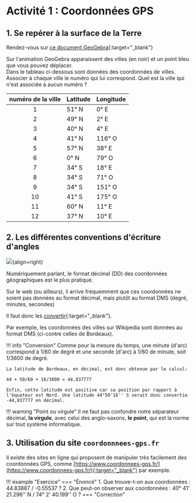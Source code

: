 # Activité 1 : Coordonnées GPS


## 1. Se repérer à la surface de la Terre

Rendez-vous sur [ce document GeoGebra](https://www.geogebra.org/m/rxx7psvs){:target="_blank"}


Sur l'animation GeoGebra apparaissent des villes (en noir) et un point bleu que vous pouvez déplacer.  
Dans le tableau ci-dessous sont données des coordonnées de villes.  
Associer à chaque ville le numéro qui lui correspond. 
Quel est la ville qui n'est associée à aucun numéro ?

| numéro de la ville | Latitude | Longitude |
|:---:|---|---|
| 1 | 51° N | 0° E|
| 2 | 49° N | 2° E|
| 3 | 40° N | 4° E|
| 4 | 41° N | 116° O|
| 5 | 57° N | 38° E|
| 6 | 0° N | 79° O|
| 7 | 34° S | 18° E|
| 8 | 34° S | 71° O|
| 9 | 34° S | 151° O|
| 10 | 41° S | 175° O|
| 11 | 60° N | 11° E|
| 12 | 37° N | 10° E|





## 2. Les différentes conventions d'écriture d'angles


![](data/bordeaux.png){align=right}

Numériquement parlant, le format décimal (DD) des coordonnées géographiques est le plus pratique.

Sur le web (ou ailleurs), il arrive fréquemment que ces coordonnées ne soient pas données au format décimal, mais plutôt au format DMS (degré, minutes, secondes)

Il faut donc les [convertir](https://fr.wikipedia.org/wiki/Syst%C3%A8me_sexag%C3%A9simal#Conversion_de_minutes_et_secondes_en_fraction_d%C3%A9cimale_de_degr%C3%A9){:target="_blank"}.

Par exemple, les coordonnées des villes sur Wikipedia sont données au format DMS (ci-contre celles de Bordeaux).

!!! info "Conversion"
    Comme pour la mesure du temps, une minute (d'arc) correspond à 1/60 de degré et une seconde (d'arc) à 1/60 de minute, soit 1/3600 de degré.

    La latitude de Bordeaux, en décimal, est donc obtenue par le calcul:
    
    44 + 50/60 + 16/3600 = 44,837777

    Enfin, cette latitude est positive car sa position par rapport à l'équateur est Nord. Une latitude 44°50'16'' S serait donc convertie -44,837777 en décimal.

!!! warning "Point ou virgule"
    Il ne faut pas confondre notre séparateur décimal, **la virgule**, avec celui des anglo-saxons, **le point**, qui est la norme sur tout système informatique.





## 3. Utilisation du site ```coordonnnees-gps.fr```

Il existe des sites en ligne qui proposent de manipuler très facilement des coordonnées GPS, comme [https://www.coordonnees-gps.fr/](https://www.coordonnees-gps.fr/){:target="_blank"}  par exemple.


!!! example "Exercice"
    === "Énoncé"
        1. Que trouve-t-on aux coordonnées : 44.83887 / -0.55537 ?
        2. Que peut-on observer aux coordonnées  : 40° 41' 21.296'' N / 74° 2' 40.199'' O ?
    === "Correction"
